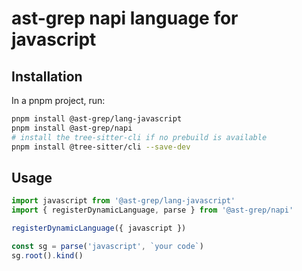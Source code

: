 # ast-grep napi language for javascript

## Installation

In a pnpm project, run:

```bash
pnpm install @ast-grep/lang-javascript
pnpm install @ast-grep/napi
# install the tree-sitter-cli if no prebuild is available
pnpm install @tree-sitter/cli --save-dev
```

## Usage

```js
import javascript from '@ast-grep/lang-javascript'
import { registerDynamicLanguage, parse } from '@ast-grep/napi'

registerDynamicLanguage({ javascript })

const sg = parse('javascript', `your code`)
sg.root().kind()
```

